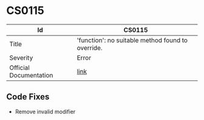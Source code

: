 # CS0115

| Id                     | CS0115                                                                                            |
| ---------------------- | ------------------------------------------------------------------------------------------------- |
| Title                  | 'function': no suitable method found to override\.                                                |
| Severity               | Error                                                                                             |
| Official Documentation | [link](http://docs.microsoft.com/en-us/dotnet/csharp/language-reference/compiler-messages/cs0115) |

## Code Fixes

* Remove invalid modifier

